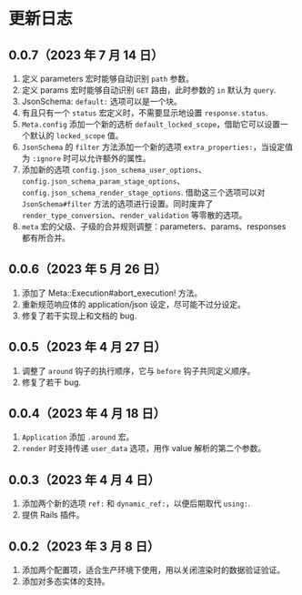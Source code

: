 # 更新日志

## 0.0.7（2023 年 7 月 14 日）

1. 定义 parameters 宏时能够自动识别 `path` 参数。
2. 定义 params 宏时能够自动识别 `GET` 路由，此时参数的 `in` 默认为 `query`.
3. JsonSchema: `default:` 选项可以是一个块。
4. 有且只有一个 `status` 宏定义时，不需要显示地设置 `response.status`.
5. `Meta.config` 添加一个新的选析 `default_locked_scope`，借助它可以设置一个默认的 `locked_scope` 值。
6. `JsonSchema` 的 `filter` 方法添加一个新的选项 `extra_properties:`，当设定值为 `:ignore` 时可以允许额外的属性。
7. 添加新的选项 `config.json_schema_user_options`、`config.json_schema_param_stage_options`、`config.json_schema_render_stage_options`. 借助这三个选项可以对 `JsonSchema#filter` 方法的选项进行设置。同时废弃了 `render_type_conversion`、`render_validation` 等零散的选项。
8. `meta` 宏的父级、子级的合并规则调整：parameters、params、responses 都有所合并。

## 0.0.6（2023 年 5 月 26 日）

1. 添加了 Meta::Execution#abort_execution! 方法。
2. 重新规范响应体的 application/json 设定，尽可能不过分设定。
3. 修复了若干实现上和文档的 bug.

## 0.0.5（2023 年 4 月 27 日）

1. 调整了 `around` 钩子的执行顺序，它与 `before` 钩子共同定义顺序。
2. 修复了若干 bug.

## 0.0.4（2023 年 4 月 18 日）

1. `Application` 添加 `.around` 宏。
2. `render` 时支持传递 `user_data` 选项，用作 value 解析的第二个参数。

## 0.0.3（2023 年 4 月 4 日）

1. 添加两个新的选项 `ref:` 和 `dynamic_ref:`，以便后期取代 `using:`.
2. 提供 Rails 插件。

## 0.0.2（2023 年 3 月 8 日）

1. 添加两个配置项，适合生产环境下使用，用以关闭渲染时的数据验证验证。
2. 添加对多态实体的支持。
